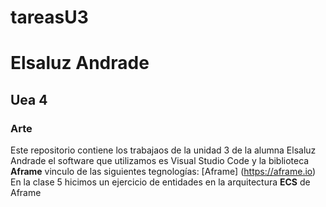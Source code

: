 # tareasU3
# Elsaluz Andrade
## Uea 4
### Arte
Este repositorio contiene los trabajaos de la unidad 3 de la alumna Elsaluz Andrade 
el software que utilizamos es Visual Studio Code y la biblioteca **Aframe**
vinculo de las siguientes tegnologías:
 [Aframe] (https://aframe.io)  
 En la clase 5 hicimos un ejercicio de entidades en 
 la arquitectura **ECS** de Aframe
